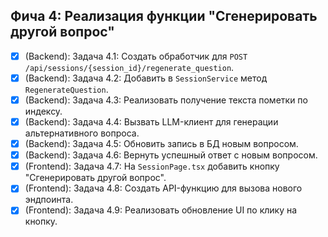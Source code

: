 ## Фича 4: Реализация функции "Сгенерировать другой вопрос"
- [x] (Backend): Задача 4.1: Создать обработчик для `POST /api/sessions/{session_id}/regenerate_question`.
- [x] (Backend): Задача 4.2: Добавить в `SessionService` метод `RegenerateQuestion`.
- [x] (Backend): Задача 4.3: Реализовать получение текста пометки по индексу.
- [x] (Backend): Задача 4.4: Вызвать LLM-клиент для генерации альтернативного вопроса.
- [x] (Backend): Задача 4.5: Обновить запись в БД новым вопросом.
- [x] (Backend): Задача 4.6: Вернуть успешный ответ с новым вопросом.
- [x] (Frontend): Задача 4.7: На `SessionPage.tsx` добавить кнопку "Сгенерировать другой вопрос".
- [x] (Frontend): Задача 4.8: Создать API-функцию для вызова нового эндпоинта.
- [x] (Frontend): Задача 4.9: Реализовать обновление UI по клику на кнопку.